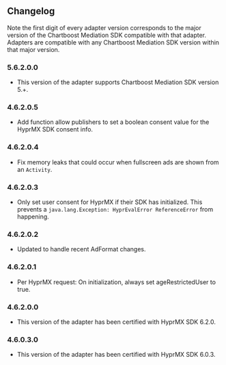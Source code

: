 ## Changelog

Note the first digit of every adapter version corresponds to the major version of the Chartboost Mediation SDK compatible with that adapter. 
Adapters are compatible with any Chartboost Mediation SDK version within that major version.

### 5.6.2.0.0
- This version of the adapter supports Chartboost Mediation SDK version 5.+.

### 4.6.2.0.5
- Add function allow publishers to set a boolean consent value for the HyprMX SDK consent info.

### 4.6.2.0.4
- Fix memory leaks that could occur when fullscreen ads are shown from an `Activity`.

### 4.6.2.0.3
- Only set user consent for HyprMX if their SDK has initialized. This prevents a `java.lang.Exception: HyprEvalError ReferenceError` from happening.

### 4.6.2.0.2
- Updated to handle recent AdFormat changes.

### 4.6.2.0.1
- Per HyprMX request: On initialization, always set ageRestrictedUser to true.

### 4.6.2.0.0
- This version of the adapter has been certified with HyprMX SDK 6.2.0.

### 4.6.0.3.0
- This version of the adapter has been certified with HyprMX SDK 6.0.3.
